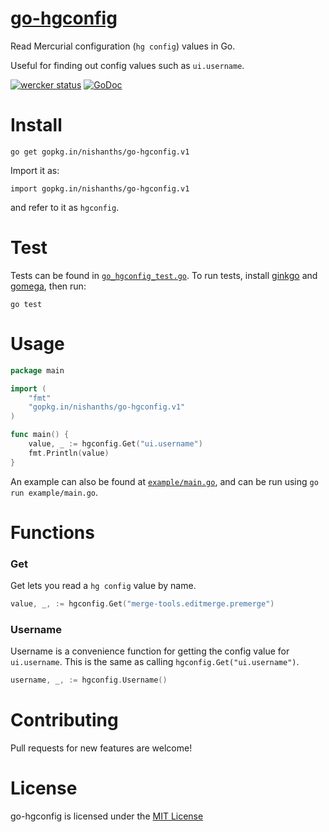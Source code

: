 # [go-hgconfig](https://github.com/nishanths/go-hgconfig)

Read Mercurial configuration (`hg config`) values in Go.

Useful for finding out config values such as `ui.username`.

[![wercker status](https://app.wercker.com/status/7c522e9a74827fe67b2f89a8746bef0e/s "wercker status")](https://app.wercker.com/project/bykey/7c522e9a74827fe67b2f89a8746bef0e)
[![GoDoc](https://godoc.org/gopkg.in/nishanths/go-hgconfig.v1?status.svg)](https://godoc.org/gopkg.in/nishanths/go-hgconfig.v1)

# Install

````
go get gopkg.in/nishanths/go-hgconfig.v1
````

Import it as:

````
import gopkg.in/nishanths/go-hgconfig.v1
````

and refer to it as `hgconfig`.

# Test

Tests can be found in [`go_hgconfig_test.go`](https://github.com/nishanths/go-hgconfig/blob/master/go_hgconfig_test.go). To run tests, install [ginkgo](https://github.com/onsi/ginkgo) and [gomega](https://github.com/onsi/gomega), then run:

````
go test
````

# Usage

````go
package main

import (
    "fmt"
    "gopkg.in/nishanths/go-hgconfig.v1"
)

func main() {
    value, _ := hgconfig.Get("ui.username")
    fmt.Println(value)
}
````

An example can also be found at [`example/main.go`](https://github.com/nishanths/go-hgconfig/blob/master/example/main.go), and can be run using `go run example/main.go`.

# Functions

### Get

Get lets you read a `hg config` value by name.

````go
value, _, := hgconfig.Get("merge-tools.editmerge.premerge")
````

### Username

Username is a convenience function for getting the config value for `ui.username`. This is the same as calling `hgconfig.Get("ui.username")`.

````go
username, _, := hgconfig.Username()
````

# Contributing

Pull requests for new features are welcome!

# License 

go-hgconfig is licensed under the [MIT License](https://github.com/nishanths/go-hgconfig/blob/master/LICENSE)
